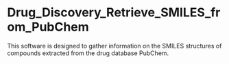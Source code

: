 # Drug_Discovery_Retrieve_SMILES_from_PubChem
This software is designed to gather information on the SMILES structures of compounds extracted from the drug database PubChem.
